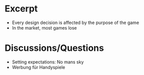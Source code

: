 # Excerpt

- Every design decision is affected by the purpose of the game
- In the market, most games lose

# Discussions/Questions

- Setting expectations: No mans sky
- Werbung für Handyspiele
